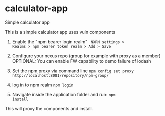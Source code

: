 # calculator-app
Simple calculator app

This is a simple calculator app uses vuln components

1. Enable the "npm bearer login realm"
<code> NXRM settings > Realms > npm bearer token realm > Add > Save</code>
2. Configure your nexus repo (group for example with proxy as a member)
   OPTIONAL: You can enable FW capability to demo failure of lodash
3. Set the npm proxy via command line
<code>npm config set proxy http://localhost:8081/repository/npm-group/</code>

4. log in to npm realm
<code>npm login</code>

5. Navigate inside the application folder and run:
<code>npm install</code>

This will proxy the components and install.

